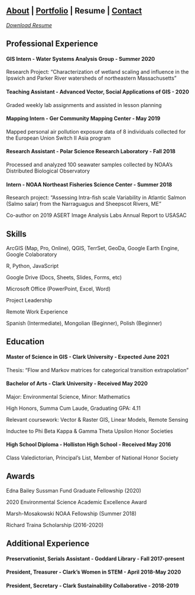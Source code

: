 ## [About](./README.md) | [Portfolio](./portfolio.md) | Resume | [Contact](./contact.md)

*[Download Resume](jstrzempko_resume.pdf)*

## Professional Experience

#### GIS Intern - Water Systems Analysis Group - Summer 2020
Research Project: “Characterization of wetland scaling and influence in the Ipswich and Parker River watersheds of northeastern Massachusetts”

#### Teaching Assistant - Advanced Vector, Social Applications of GIS - 2020
Graded weekly lab assignments and assisted in lesson planning

#### Mapping Intern - Ger Community Mapping Center - May 2019
Mapped personal air pollution exposure data of 8 individuals collected for the European Union Switch II Asia program

#### Research Assistant - Polar Science Research Laboratory - Fall 2018
Processed and analyzed 100 seawater samples collected by NOAA’s Distributed Biological Observatory

#### Intern - NOAA Northeast Fisheries Science Center - Summer 2018
Research project: “Assessing Intra-fish scale Variability in Atlantic Salmon (Salmo salar) from the Narraguagus and Sheepscot Rivers, ME”

Co-author on 2019 ASERT Image Analysis Labs Annual Report to USASAC

## Skills

ArcGIS (Map, Pro, Online), QGIS, TerrSet, GeoDa, Google Earth Engine, Google Colaboratory

R, Python, JavaScript

Google Drive (Docs, Sheets, Slides, Forms, etc)

Microsoft Office (PowerPoint, Excel, Word)

Project Leadership

Remote Work Experience

Spanish (Intermediate), Mongolian (Beginner), Polish (Beginner)

## Education

#### Master of Science in GIS - Clark University - Expected June 2021
Thesis: “Flow and Markov matrices for categorical transition extrapolation”

#### Bachelor of Arts - Clark University - Received May 2020
Major: Environmental Science, Minor: Mathematics

High Honors, Summa Cum Laude, Graduating GPA: 4.11

Relevant coursework: Vector & Raster GIS, Linear Models, Remote Sensing

Inductee to Phi Beta Kappa & Gamma Theta Upsilon Honor Societies

#### High School Diploma - Holliston High School - Received May 2016
Class Valedictorian, Principal’s List, Member of National Honor Society

## Awards

Edna Bailey Sussman Fund Graduate Fellowship (2020)

2020 Environmental Science Academic Excellence Award

Marsh-Mosakowski NOAA Fellowship (Summer 2018)

Richard Traina Scholarship (2016-2020)

## Additional Experience

#### Preservationist, Serials Assistant - Goddard Library - Fall 2017-present
#### President, Treasurer - Clark’s Women in STEM - April 2018-May 2020
#### President, Secretary - Clark Sustainability Collaborative - 2018-2019
